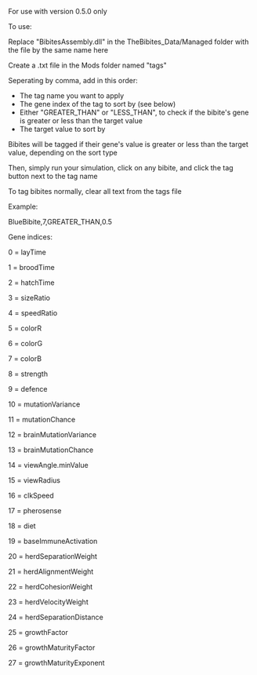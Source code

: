 For use with version 0.5.0 only

To use:

Replace "BibitesAssembly.dll" in the TheBibites_Data/Managed folder with the file by the same name here

Create a .txt file in the Mods folder named "tags"

Seperating by comma, add in this order:

- The tag name you want to apply
- The gene index of the tag to sort by (see below)
- Either "GREATER_THAN" or "LESS_THAN", to check if the bibite's gene is greater or less than the target value
- The target value to sort by

Bibites will be tagged if their gene's value is greater or less than the target value, depending on the sort type

Then, simply run your simulation, click on any bibite, and click the tag button next to the tag name

To tag bibites normally, clear all text from the tags file

Example:

BlueBibite,7,GREATER_THAN,0.5


Gene indices:

0 = layTime

1 = broodTime

2 = hatchTime

3 = sizeRatio

4 = speedRatio

5 = colorR

6 = colorG

7 = colorB

8 = strength

9 = defence

10 = mutationVariance

11 = mutationChance

12 = brainMutationVariance

13 = brainMutationChance

14 = viewAngle.minValue

15 = viewRadius

16 = clkSpeed

17 = pherosense

18 = diet

19 = baseImmuneActivation

20 = herdSeparationWeight

21 = herdAlignmentWeight

22 = herdCohesionWeight

23 = herdVelocityWeight

24 = herdSeparationDistance

25 = growthFactor

26 = growthMaturityFactor

27 = growthMaturityExponent
